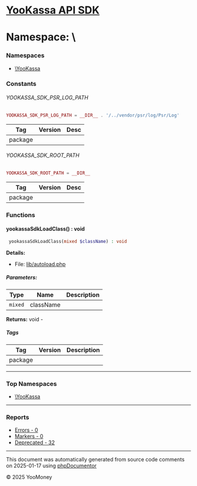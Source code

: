 # [YooKassa API SDK](home.md)

# Namespace: \

### Namespaces

* [\YooKassa](namespaces/yookassa.md)

### Constants

<a name="constant_YOOKASSA_SDK_PSR_LOG_PATH" class="anchor"></a>
###### YOOKASSA_SDK_PSR_LOG_PATH
```php
YOOKASSA_SDK_PSR_LOG_PATH = __DIR__ . '/../vendor/psr/log/Psr/Log'
```


| Tag | Version | Desc |
| --- | ------- | ---- |
| package |  |  |

<a name="constant_YOOKASSA_SDK_ROOT_PATH" class="anchor"></a>
###### YOOKASSA_SDK_ROOT_PATH
```php
YOOKASSA_SDK_ROOT_PATH = __DIR__
```


| Tag | Version | Desc |
| --- | ------- | ---- |
| package |  |  |


### Functions

<a name="method_yookassaSdkLoadClass" class="anchor"></a>
####  yookassaSdkLoadClass() : void

```php
 yookassaSdkLoadClass(mixed $className) : void
```

**Details:**
* File: [lib/autoload.php](files/lib-autoload.md)

##### Parameters:
| Type | Name | Description |
| ---- | ---- | ----------- |
| <code lang="php">mixed</code> | className  |  |

**Returns:** void - 

##### Tags
| Tag | Version | Description |
| --- | ------- | ----------- |
| package |  |  |


---

### Top Namespaces

* [\YooKassa](namespaces/yookassa.md)

---

### Reports
* [Errors - 0](reports/errors.md)
* [Markers - 0](reports/markers.md)
* [Deprecated - 32](reports/deprecated.md)

---

This document was automatically generated from source code comments on 2025-01-17 using [phpDocumentor](http://www.phpdoc.org/)

&copy; 2025 YooMoney